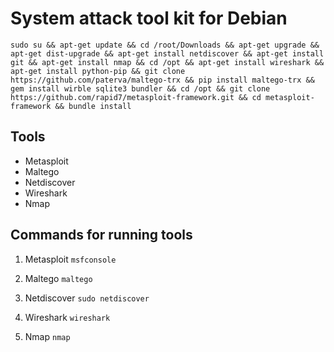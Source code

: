 # System attack tool kit for Debian
```
sudo su && apt-get update && cd /root/Downloads && apt-get upgrade && apt-get dist-upgrade && apt-get install netdiscover && apt-get install git && apt-get install nmap && cd /opt && apt-get install wireshark && apt-get install python-pip && git clone https://github.com/paterva/maltego-trx && pip install maltego-trx && gem install wirble sqlite3 bundler && cd /opt && git clone https://github.com/rapid7/metasploit-framework.git && cd metasploit-framework && bundle install
```
## Tools
* Metasploit
* Maltego
* Netdiscover
* Wireshark
* Nmap
## Commands for running tools
1) Metasploit
```msfconsole```

2) Maltego
```maltego```
3) Netdiscover
```sudo netdiscover```
4) Wireshark
```wireshark```
5) Nmap
```nmap```
